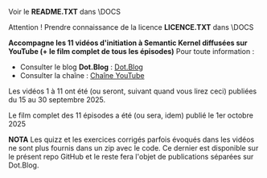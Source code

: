 Voir le **README.TXT** dans \DOCS

Attention ! Prendre connaissance de la licence **LICENCE.TXT** dans \DOCS

**Accompagne les 11 vidéos d'initiation à Semantic Kernel diffusées sur YouTube (+ le film complet de tous les épisodes)**
Pour toute information :
- Consulter le blog **Dot.Blog** :  [Dot.Blog](https://www.e-naxos.com/blog) 
- Consulter la chaîne : [Chaîne YouTube](https://www.youtube.com/@e-naxosConsulting) 

Les vidéos 1 à 11 ont été (ou seront, suivant quand vous lirez ceci) publiées du 15 au 30 septembre 2025.

Le film complet des 11 épisodes a été (ou sera, idem) publié le 1er octobre 2025

**NOTA**
Les quizz et les exercices corrigés parfois évoqués dans les vidéos ne sont plus fournis dans un zip avec le code. Ce dernier est disponible sur le présent repo GitHub et le reste fera l'objet de publications séparées sur Dot.Blog.
